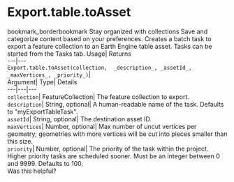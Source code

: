  
#  Export.table.toAsset
bookmark_borderbookmark Stay organized with collections  Save and categorize content based on your preferences.
Creates a batch task to export a feature collection to an Earth Engine table asset. Tasks can be started from the Tasks tab. 
Usage| Returns  
---|---  
`Export.table.toAsset(collection,  _description_, _assetId_, _maxVertices_, _priority_)`|   
Argument|  Type| Details  
---|---|---  
`collection`| FeatureCollection| The feature collection to export.  
`description`| String, optional| A human-readable name of the task. Defaults to "myExportTableTask".  
`assetId`| String, optional| The destination asset ID.  
`maxVertices`| Number, optional| Max number of uncut vertices per geometry; geometries with more vertices will be cut into pieces smaller than this size.  
`priority`| Number, optional| The priority of the task within the project. Higher priority tasks are scheduled sooner. Must be an integer between 0 and 9999. Defaults to 100.  
Was this helpful?
